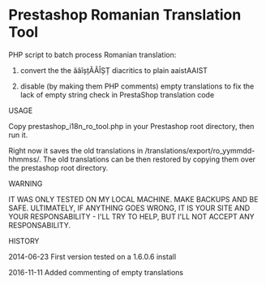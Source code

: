 Prestashop Romanian Translation Tool
====================================

PHP script to batch process Romanian translation:

1. convert the the ăâîșțĂÂÎȘȚ diacritics to plain aaistAAIST

2. disable (by making them PHP comments) empty translations to fix the lack of empty string check in PrestaShop translation code

USAGE

Copy prestashop_i18n_ro_tool.php in your Prestashop root directory, then run it.

Right now it saves the old translations in /translations/export/ro_yymmdd-hhmmss/. The old translations can be then restored by copying them over the prestashop root directory.


WARNING

IT WAS ONLY TESTED ON MY LOCAL MACHINE. MAKE BACKUPS AND BE SAFE. ULTIMATELY, IF ANYTHING GOES WRONG, IT IS YOUR SITE AND YOUR RESPONSABILITY - I'LL TRY TO HELP, BUT I'LL NOT ACCEPT ANY RESPONSABILITY.

HISTORY

2014-06-23 First version tested on a 1.6.0.6 install

2016-11-11 Added commenting of empty translations
